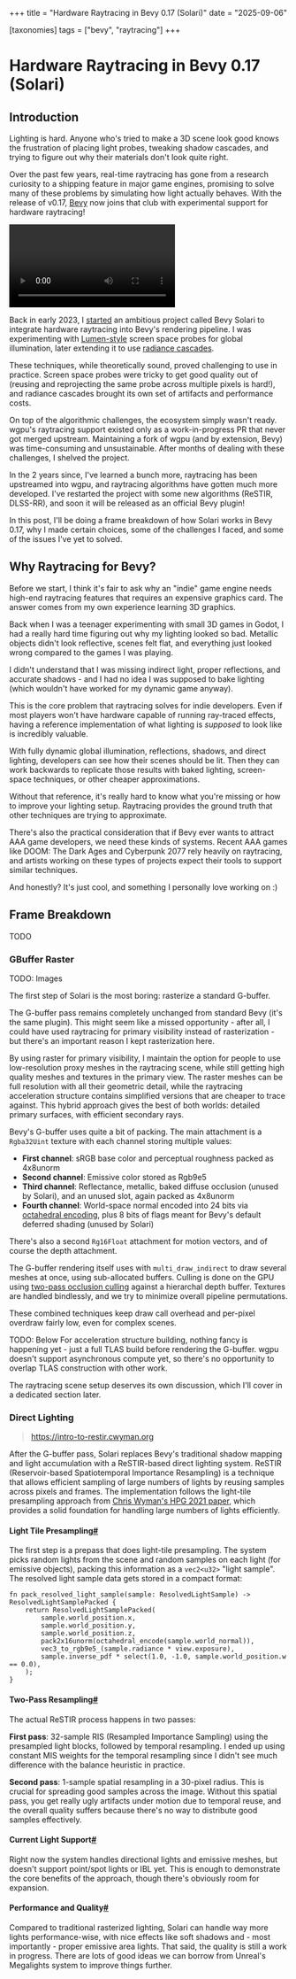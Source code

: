 +++
title = "Hardware Raytracing in Bevy 0.17 (Solari)"
date = "2025-09-06"

[taxonomies]
tags = ["bevy", "raytracing"]
+++

# Hardware Raytracing in Bevy 0.17 (Solari)

## Introduction

Lighting is hard. Anyone who's tried to make a 3D scene look good knows the frustration of placing light probes, tweaking shadow cascades, and trying to figure out why their materials don't look quite right.

Over the past few years, real-time raytracing has gone from a research curiosity to a shipping feature in major game engines, promising to solve many of these problems by simulating how light actually behaves. With the release of v0.17, [Bevy](https://bevy.org) now joins that club with experimental support for hardware raytracing!

<video style="max-width: 100%; padding: var(--gap);" controls>
  <source src="solari_recording.mp4" type="video/mp4">
</video>

Back in early 2023, I [started](@/posts/2023_09_12_bevy_third_birthday/index.md#bevy-solari) an ambitious project called Bevy Solari to integrate hardware raytracing into Bevy's rendering pipeline. I was experimenting with [Lumen-style](https://youtu.be/2GYXuM10riw) screen space probes for global illumination, later extending it to use [radiance cascades](https://radiance-cascades.com).

These techniques, while theoretically sound, proved challenging to use in practice. Screen space probes were tricky to get good quality out of (reusing and reprojecting the same probe across multiple pixels is hard!), and radiance cascades brought its own set of artifacts and performance costs.

On top of the algorithmic challenges, the ecosystem simply wasn't ready. wgpu's raytracing support existed only as a work-in-progress PR that never got merged upstream. Maintaining a fork of wgpu (and by extension, Bevy) was time-consuming and unsustainable. After months of dealing with these challenges, I shelved the project.

In the 2 years since, I've learned a bunch more, raytracing has been upstreamed into wgpu, and raytracing algorithms have gotten much more developed. I've restarted the project with some new algorithms (ReSTIR, DLSS-RR), and soon it will be released as an official Bevy plugin!

In this post, I'll be doing a frame breakdown of how Solari works in Bevy 0.17, why I made certain choices, some of the challenges I faced, and some of the issues I've yet to solved.

## Why Raytracing for Bevy?

Before we start, I think it's fair to ask why an "indie" game engine needs high-end raytracing features that requires an expensive graphics card. The answer comes from my own experience learning 3D graphics.

Back when I was a teenager experimenting with small 3D games in Godot, I had a really hard time figuring out why my lighting looked so bad. Metallic objects didn't look reflective, scenes felt flat, and everything just looked wrong compared to the games I was playing.

I didn't understand that I was missing indirect light, proper reflections, and accurate shadows - and I had no idea I was supposed to bake lighting (which wouldn't have worked for my dynamic game anyway).

This is the core problem that raytracing solves for indie developers. Even if most players won't have hardware capable of running ray-traced effects, having a reference implementation of what lighting is *supposed* to look like is incredibly valuable.

With fully dynamic global illumination, reflections, shadows, and direct lighting, developers can see how their scenes should be lit. Then they can work backwards to replicate those results with baked lighting, screen-space techniques, or other cheaper approximations.

Without that reference, it's really hard to know what you're missing or how to improve your lighting setup. Raytracing provides the ground truth that other techniques are trying to approximate.

There's also the practical consideration that if Bevy ever wants to attract AAA game developers, we need these kinds of systems. Recent AAA games like DOOM: The Dark Ages and Cyberpunk 2077 rely heavily on raytracing, and artists working on these types of projects expect their tools to support similar techniques.

And honestly? It's just cool, and something I personally love working on :)

## Frame Breakdown

TODO

### GBuffer Raster

TODO: Images

The first step of Solari is the most boring: rasterize a standard G-buffer.

The G-buffer pass remains completely unchanged from standard Bevy (it's the same plugin). This might seem like a missed opportunity - after all, I could have used raytracing for primary visibility instead of rasterization - but there's an important reason I kept rasterization here.

By using raster for primary visibility, I maintain the option for people to use low-resolution proxy meshes in the raytracing scene, while still getting high quality meshes and textures in the primary view. The raster meshes can be full resolution with all their geometric detail, while the raytracing acceleration structure contains simplified versions that are cheaper to trace against. This hybrid approach gives the best of both worlds: detailed primary surfaces, with efficient secondary rays.

Bevy's G-buffer uses quite a bit of packing. The main attachment is a `Rgba32Uint` texture with each channel storing multiple values:

- **First channel**: sRGB base color and perceptual roughness packed as 4x8unorm
- **Second channel**: Emissive color stored as Rgb9e5
- **Third channel**: Reflectance, metallic, baked diffuse occlusion (unused by Solari), and an unused slot, again packed as 4x8unorm
- **Fourth channel**: World-space normal encoded into 24 bits via [octahedral encoding](https://www.jcgt.org/published/0003/02/01), plus 8 bits of flags meant for Bevy's default deferred shading (unused by Solari)

There's also a second `Rg16Float` attachment for motion vectors, and of course the depth attachment.

The G-buffer rendering itself uses with `multi_draw_indirect` to draw several meshes at once, using sub-allocated buffers. Culling is done on the GPU using [two-pass occlusion culling](@/posts/2024_06_09_virtual_geometry_bevy_0_14/index.md#culling-first-pass) against a hierarchal depth buffer. Textures are handled bindlessly, and we try to minimize overall pipeline permutations.

These combined techniques keep draw call overhead and per-pixel overdraw fairly low, even for complex scenes.


TODO: Below
For acceleration structure building, nothing fancy is happening yet - just a full TLAS build before rendering the G-buffer. wgpu doesn't support asynchronous compute yet, so there's no opportunity to overlap TLAS construction with other work.

The raytracing scene setup deserves its own discussion, which I'll cover in a dedicated section later.

### Direct Lighting

> https://intro-to-restir.cwyman.org

After the G-buffer pass, Solari replaces Bevy's traditional shadow mapping and light accumulation with a ReSTIR-based direct lighting system. ReSTIR (Reservoir-based Spatiotemporal Importance Resampling) is a technique that allows efficient sampling of large numbers of lights by reusing samples across pixels and frames. The implementation follows the light-tile presampling approach from [Chris Wyman's HPG 2021 paper](https://cwyman.org/papers/hpg21_rearchitectingReSTIR.pdf), which provides a solid foundation for handling large numbers of lights efficiently.

#### Light Tile Presampling[#](#light-tile-presampling)

The first step is a prepass that does light-tile presampling. The system picks random lights from the scene and random samples on each light (for emissive objects), packing this information as a `vec2<u32>` "light sample". The resolved light sample data gets stored in a compact format:

```wgsl
fn pack_resolved_light_sample(sample: ResolvedLightSample) -> ResolvedLightSamplePacked {
    return ResolvedLightSamplePacked(
        sample.world_position.x,
        sample.world_position.y,
        sample.world_position.z,
        pack2x16unorm(octahedral_encode(sample.world_normal)),
        vec3_to_rgb9e5_(sample.radiance * view.exposure),
        sample.inverse_pdf * select(1.0, -1.0, sample.world_position.w == 0.0),
    );
}
```

#### Two-Pass Resampling[#](#two-pass-resampling)

The actual ReSTIR process happens in two passes:

**First pass**: 32-sample RIS (Resampled Importance Sampling) using the presampled light blocks, followed by temporal resampling. I ended up using constant MIS weights for the temporal resampling since I didn't see much difference with the balance heuristic in practice.

**Second pass**: 1-sample spatial resampling in a 30-pixel radius. This is crucial for spreading good samples across the image. Without this spatial pass, you get really ugly artifacts under motion due to temporal reuse, and the overall quality suffers because there's no way to distribute good samples effectively.

#### Current Light Support[#](#current-light-support)

Right now the system handles directional lights and emissive meshes, but doesn't support point/spot lights or IBL yet. This is enough to demonstrate the core benefits of the approach, though there's obviously room for expansion.

#### Performance and Quality[#](#performance-and-quality)

Compared to traditional rasterized lighting, Solari can handle way more lights performance-wise, with nice effects like soft shadows and - most importantly - proper emissive area lights. That said, the quality is still a work in progress. There are lots of good ideas we can borrow from Unreal's Megalights system to improve things further.
